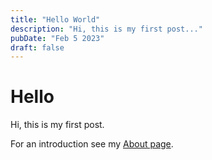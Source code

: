 ```yaml
---
title: "Hello World"
description: "Hi, this is my first post..."
pubDate: "Feb 5 2023"
draft: false
---
```


# Hello

Hi, this is my first post.

For an introduction see my [About page](/about).
